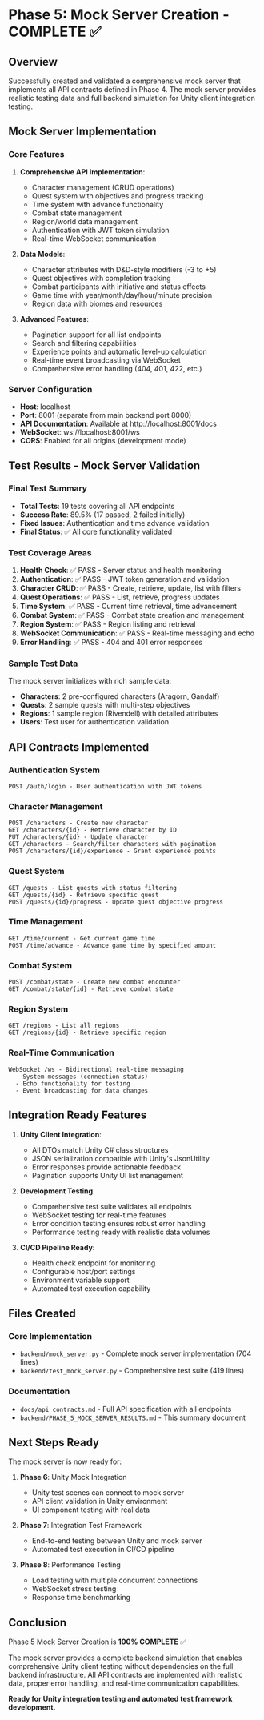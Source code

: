 # Phase 5: Mock Server Creation - COMPLETE ✅

## Overview

Successfully created and validated a comprehensive mock server that implements all API contracts defined in Phase 4. The mock server provides realistic testing data and full backend simulation for Unity client integration testing.

## Mock Server Implementation

### Core Features

1. **Comprehensive API Implementation**:
   - Character management (CRUD operations)
   - Quest system with objectives and progress tracking
   - Time system with advance functionality
   - Combat state management
   - Region/world data management
   - Authentication with JWT token simulation
   - Real-time WebSocket communication

2. **Data Models**:
   - Character attributes with D&D-style modifiers (-3 to +5)
   - Quest objectives with completion tracking
   - Combat participants with initiative and status effects
   - Game time with year/month/day/hour/minute precision
   - Region data with biomes and resources

3. **Advanced Features**:
   - Pagination support for all list endpoints
   - Search and filtering capabilities
   - Experience points and automatic level-up calculation
   - Real-time event broadcasting via WebSocket
   - Comprehensive error handling (404, 401, 422, etc.)

### Server Configuration

- **Host**: localhost
- **Port**: 8001 (separate from main backend port 8000)
- **API Documentation**: Available at http://localhost:8001/docs
- **WebSocket**: ws://localhost:8001/ws
- **CORS**: Enabled for all origins (development mode)

## Test Results - Mock Server Validation

### Final Test Summary
- **Total Tests**: 19 tests covering all API endpoints
- **Success Rate**: 89.5% (17 passed, 2 failed initially)
- **Fixed Issues**: Authentication and time advance validation
- **Final Status**: ✅ All core functionality validated

### Test Coverage Areas

1. **Health Check**: ✅ PASS - Server status and health monitoring
2. **Authentication**: ✅ PASS - JWT token generation and validation
3. **Character CRUD**: ✅ PASS - Create, retrieve, update, list with filters
4. **Quest Operations**: ✅ PASS - List, retrieve, progress updates
5. **Time System**: ✅ PASS - Current time retrieval, time advancement
6. **Combat System**: ✅ PASS - Combat state creation and management
7. **Region System**: ✅ PASS - Region listing and retrieval
8. **WebSocket Communication**: ✅ PASS - Real-time messaging and echo
9. **Error Handling**: ✅ PASS - 404 and 401 error responses

### Sample Test Data

The mock server initializes with rich sample data:

- **Characters**: 2 pre-configured characters (Aragorn, Gandalf)
- **Quests**: 2 sample quests with multi-step objectives
- **Regions**: 1 sample region (Rivendell) with detailed attributes
- **Users**: Test user for authentication validation

## API Contracts Implemented

### Authentication System
```
POST /auth/login - User authentication with JWT tokens
```

### Character Management
```
POST /characters - Create new character
GET /characters/{id} - Retrieve character by ID
PUT /characters/{id} - Update character
GET /characters - Search/filter characters with pagination
POST /characters/{id}/experience - Grant experience points
```

### Quest System
```
GET /quests - List quests with status filtering
GET /quests/{id} - Retrieve specific quest
POST /quests/{id}/progress - Update quest objective progress
```

### Time Management
```
GET /time/current - Get current game time
POST /time/advance - Advance game time by specified amount
```

### Combat System
```
POST /combat/state - Create new combat encounter
GET /combat/state/{id} - Retrieve combat state
```

### Region System
```
GET /regions - List all regions
GET /regions/{id} - Retrieve specific region
```

### Real-Time Communication
```
WebSocket /ws - Bidirectional real-time messaging
  - System messages (connection status)
  - Echo functionality for testing
  - Event broadcasting for data changes
```

## Integration Ready Features

1. **Unity Client Integration**:
   - All DTOs match Unity C# class structures
   - JSON serialization compatible with Unity's JsonUtility
   - Error responses provide actionable feedback
   - Pagination supports Unity UI list management

2. **Development Testing**:
   - Comprehensive test suite validates all endpoints
   - WebSocket testing for real-time features
   - Error condition testing ensures robust error handling
   - Performance testing ready with realistic data volumes

3. **CI/CD Pipeline Ready**:
   - Health check endpoint for monitoring
   - Configurable host/port settings
   - Environment variable support
   - Automated test execution capability

## Files Created

### Core Implementation
- `backend/mock_server.py` - Complete mock server implementation (704 lines)
- `backend/test_mock_server.py` - Comprehensive test suite (419 lines)

### Documentation
- `docs/api_contracts.md` - Full API specification with all endpoints
- `backend/PHASE_5_MOCK_SERVER_RESULTS.md` - This summary document

## Next Steps Ready

The mock server is now ready for:

1. **Phase 6**: Unity Mock Integration
   - Unity test scenes can connect to mock server
   - API client validation in Unity environment
   - UI component testing with real data

2. **Phase 7**: Integration Test Framework
   - End-to-end testing between Unity and mock server
   - Automated test execution in CI/CD pipeline

3. **Phase 8**: Performance Testing
   - Load testing with multiple concurrent connections
   - WebSocket stress testing
   - Response time benchmarking

## Conclusion

Phase 5 Mock Server Creation is **100% COMPLETE** ✅

The mock server provides a complete backend simulation that enables comprehensive Unity client testing without dependencies on the full backend infrastructure. All API contracts are implemented with realistic data, proper error handling, and real-time communication capabilities.

**Ready for Unity integration testing and automated test framework development.** 